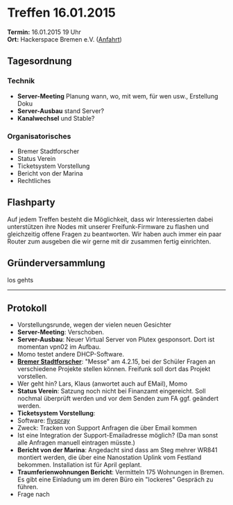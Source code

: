 # Treffen 16.01.2015

**Termin:** 16.01.2015 19 Uhr
<br>
**Ort:** Hackerspace Bremen e.V. ([Anfahrt](https://www.hackerspace-bremen.de/anfahrt/))

## Tagesordnung

### Technik
* **Server-Meeting** Planung wann, wo, mit wem, für wen usw., Erstellung Doku
* **Server-Ausbau** stand Server?
* **Kanalwechsel** und Stable?

### Organisatorisches
* Bremer Stadtforscher
* Status Verein
* Ticketsystem Vorstellung
* Bericht von der Marina
* Rechtliches

## Flashparty
Auf jedem Treffen besteht die Möglichkeit, dass wir Interessierten dabei unterstützen ihre Nodes mit unserer Freifunk-Firmware zu flashen und gleichzeitig offene Fragen zu beantworten. Wir haben auch immer ein paar Router zum ausgeben die wir gerne mit dir zusammen fertig einrichten.

## Gründerversammlung
los gehts

---

## Protokoll
* Vorstellungsrunde, wegen der vielen neuen Gesichter
* **Server-Meeting**: Verschoben. 
* **Server-Ausbau**: Neuer Virtual Server von Plutex gesponsort. Dort ist momentan vpn02 im Aufbau. 
 * Momo testet andere DHCP-Software.
* **[Bremer Stadtforscher](http://www.uni-bremen.de/zedis/transfer/bremer-stadtforscher.html)**: "Messe" am 4.2.15, bei der Schüler Fragen an verschiedene Projekte stellen können. Freifunk soll dort das Projekt vorstellen. 
 * Wer geht hin? Lars, Klaus (anwortet auch auf EMail), Momo
* **Status Verein**: Satzung noch nicht bei Finanzamt eingereicht. Soll nochmal überprüft werden und vor dem Senden zum FA ggf. geändert werden. 
* **Ticketsystem Vorstellung**: 
 * Software: [flyspray](http://www.flyspray.org/)
 * Zweck: Tracken von Support Anfragen die über Email kommen
 *  Ist eine Integration der Support-Emailadresse möglich? (Da man sonst alle Anfragen manuell eintragen müsste.)
* **Bericht von der Marina**: Angedacht sind dass am Steg mehrer WR841 montiert werden, die über eine Nanostation Uplink vom Festland bekommen.  Installation ist für April geplant. 
* **Traumferienwohnungen Bericht**: Vermitteln 175 Wohnungen in Bremen. Es gibt eine Einladung um im deren Büro ein "lockeres" Gespräch zu führen. 
 * Frage nach 